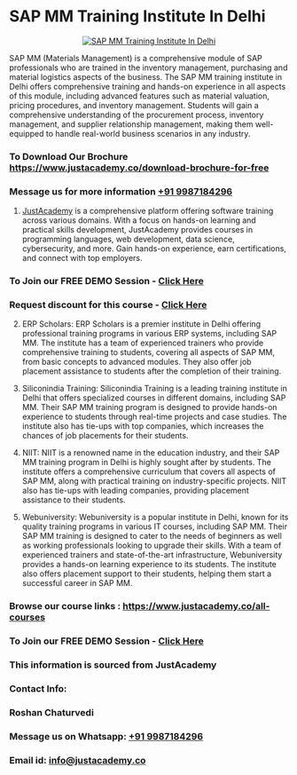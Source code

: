 # SAP MM Training Institute In Delhi

<p align="center">
  <a href="https://justacademy.co/course-detail/sap-mm-training">
    <img src="https://justacademy.co/storage2/course_image/1709190408_course_image.webp" alt="SAP MM Training Institute In Delhi">
  </a>
</p>


SAP MM (Materials Management) is a comprehensive module of SAP professionals who are trained in the inventory management, purchasing and material logistics aspects of the business. The SAP MM training institute in Delhi offers comprehensive training and hands-on experience in all aspects of this module, including advanced features such as material valuation, pricing procedures, and inventory management. Students will gain a comprehensive understanding of the procurement process, inventory management, and supplier relationship management, making them well-equipped to handle real-world business scenarios in any industry.
### To Download Our Brochure https://www.justacademy.co/download-brochure-for-free
### Message us for more information [+91 9987184296](https://api.whatsapp.com/send?phone=919987184296)

1) [JustAcademy](https://justacademy.co?utm_source=socialmedia&utm_medium=linkedin) is a comprehensive platform offering software training across various domains. With a focus on hands-on learning and practical skills development, JustAcademy provides courses in programming languages, web development, data science, cybersecurity, and more. Gain hands-on experience, earn certifications, and connect with top employers.

### To Join our FREE DEMO Session - [Click Here](https://www.justacademy.co/register-for-course-demo/)
### Request discount for this course - [Click Here](https://justacademy.co/contact-us/)

2) ERP Scholars:
ERP Scholars is a premier institute in Delhi offering professional training programs in various ERP systems, including SAP MM. The institute has a team of experienced trainers who provide comprehensive training to students, covering all aspects of SAP MM, from basic concepts to advanced modules. They also offer job placement assistance to students after the completion of their training.

3) Siliconindia Training:
Siliconindia Training is a leading training institute in Delhi that offers specialized courses in different domains, including SAP MM. Their SAP MM training program is designed to provide hands-on experience to students through real-time projects and case studies. The institute also has tie-ups with top companies, which increases the chances of job placements for their students.

4) NIIT:
NIIT is a renowned name in the education industry, and their SAP MM training program in Delhi is highly sought after by students. The institute offers a comprehensive curriculum that covers all aspects of SAP MM, along with practical training on industry-specific projects. NIIT also has tie-ups with leading companies, providing placement assistance to their students.

5) Webuniversity:
Webuniversity is a popular institute in Delhi, known for its quality training programs in various IT courses, including SAP MM. Their SAP MM training is designed to cater to the needs of beginners as well as working professionals looking to upgrade their skills. With a team of experienced trainers and state-of-the-art infrastructure, Webuniversity provides a hands-on learning experience to its students. The institute also offers placement support to their students, helping them start a successful career in SAP MM.

### Browse our course links : https://www.justacademy.co/all-courses 
### To Join our FREE DEMO Session - [Click Here](https://www.justacademy.co/register-for-course-demo)


### This information is sourced from JustAcademy
### Contact Info:
### Roshan Chaturvedi
### Message us on Whatsapp: [+91 9987184296](https://api.whatsapp.com/send?phone=919987184296)
### Email id: [info@justacademy.co](mailto:info@justacademy.co)
                    